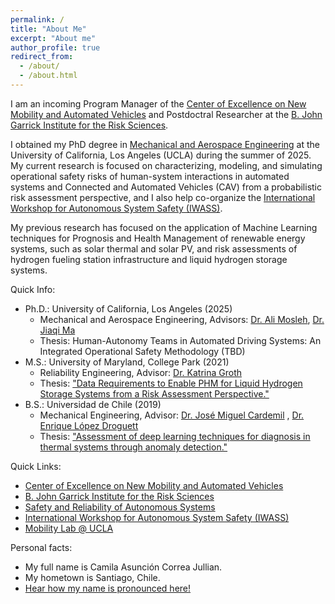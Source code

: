 ```yaml
---
permalink: /
title: "About Me"
excerpt: "About me"
author_profile: true
redirect_from: 
  - /about/
  - /about.html
---
```


I am an incoming Program Manager of the [Center of Excellence on New Mobility and Automated Vehicles](https://www.mobilitycoe.org/) and Postdoctral Researcher at the [B. John Garrick Institute for the Risk Sciences](https://www.risksciences.ucla.edu/). 

I obtained my PhD degree in [Mechanical and Aerospace Engineering](https://www.mae.ucla.edu/) at the University of California, Los Angeles (UCLA) during the summer of 2025. My current research is focused on characterizing, modeling, and simulating operational safety risks of human-system interactions in automated systems and Connected and Automated Vehicles (CAV) from a probabilistic risk assessment perspective, and I also help co-organize the [International Workshop for Autonomous System Safety (IWASS)](https://www.risksciences.ucla.edu/iwass-home). 

My previous research has focused on the application of Machine Learning techniques for Prognosis and Health Management of renewable energy systems, such as solar thermal and solar PV, and risk assessments of hydrogen fueling station infrastructure and liquid hydrogen storage systems. 

Quick Info: 
  * Ph.D.: University of California, Los Angeles (2025)
    * Mechanical and Aerospace Engineering, Advisors: [Dr. Ali Mosleh](https://scholar.google.com/citations?user=FGIZHqEAAAAJ&hl=es), [Dr. Jiaqi Ma](https://mobility-lab.seas.ucla.edu/about/)
    * Thesis: Human-Autonomy Teams in Automated Driving Systems: An Integrated Operational Safety Methodology (TBD)
  * M.S.: University of Maryland, College Park (2021)
    * Reliability Engineering, Advisor: [Dr. Katrina Groth](https://scholar.google.com/citations?hl=es&user=KLstwMcAAAAJ)
    * Thesis: ["Data Requirements to Enable PHM for Liquid Hydrogen Storage Systems from a Risk Assessment Perspective."](https://doi.org/10.13016/9v8j-cyzu)
  * B.S.: Universidad de Chile (2019)
    * Mechanical Engineering, Advisor: [Dr. José Miguel Cardemil](https://scholar.google.com/citations?user=NAoxWPEAAAAJ&hl=es) , [Dr. Enrique López Droguett](https://scholar.google.com/citations?hl=es&user=Ei4X1N8AAAAJ)
    * Thesis: ["Assessment of deep learning techniques for diagnosis in thermal systems through anomaly detection."](http://repositorio.uchile.cl/handle/2250/170129)

Quick Links: 
* [Center of Excellence on New Mobility and Automated Vehicles](https://www.mobilitycoe.org/)
* [B. John Garrick Institute for the Risk Sciences](https://www.risksciences.ucla.edu/)
* [Safety and Reliability of Autonomous Systems](https://www.risksciences.ucla.edu/saras)
* [International Workshop for Autonomous System Safety (IWASS)](https://www.risksciences.ucla.edu/iwass-home)
* [Mobility Lab @ UCLA](https://mobility-lab.seas.ucla.edu/) 

Personal facts:
* My full name is Camila Asunción Correa Jullian. 
* My hometown is Santiago, Chile.
* [Hear how my name is pronounced here!](https://namedrop.io/camilacorrea) 

